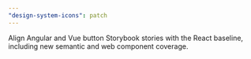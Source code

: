 ```yaml
---
"design-system-icons": patch
---
```


Align Angular and Vue button Storybook stories with the React baseline, including new semantic and web component coverage.

